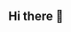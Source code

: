 ## Hi there 👋

<!--
**Lagroa/Lagroa** is a ✨ _special_ ✨ repository because its `README.md` (this file) appears on your GitHub profile.

Here are some ideas to get you started:

- 🔭 Trabajo como lider de proyectos en la empresa Gavassa y Cia Ltda
- 🌱 Soy Ingeniera Industrial experta en costos e implementación de proyectos y procesos en el sistema SAP BO 
- 👯 Hice un intercamio hacia Estados Unidos para aprender mas Ingles
- 🤔 Por mi necesidad de crear continuamente querys para enteder y validar informació, decidí inciar estudios para aprender sobre programación en SQL
- 
